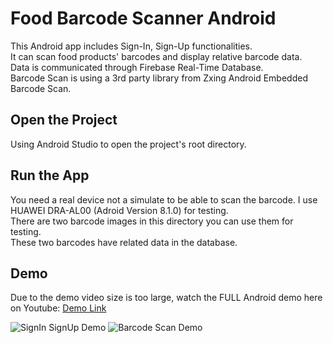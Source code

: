 # Food Barcode Scanner Android

This Android app includes Sign-In, Sign-Up functionalities. </br>
It can scan food products' barcodes and display relative barcode data. </br>
Data is communicated through Firebase Real-Time Database. </br>
Barcode Scan is using a 3rd party library from Zxing Android Embedded Barcode Scan. </br>

## Open the Project

Using Android Studio to open the project's root directory. </br>

## Run the App

You need a real device not a simulate to be able to scan the barcode. I use HUAWEI DRA-AL00 (Adroid Version 8.1.0) for testing. </br>
There are two barcode images in this directory you can use them for testing. </br>
These two barcodes have related data in the database. </br>

## Demo

Due to the demo video size is too large, watch the FULL Android demo here on Youtube: [Demo Link](https://youtu.be/uS3yvBQteZM)

![SignIn SignUp Demo](demos/signin_signup_demo.gif)
![Barcode Scan Demo](demos/barcode_scan_demo.gif)